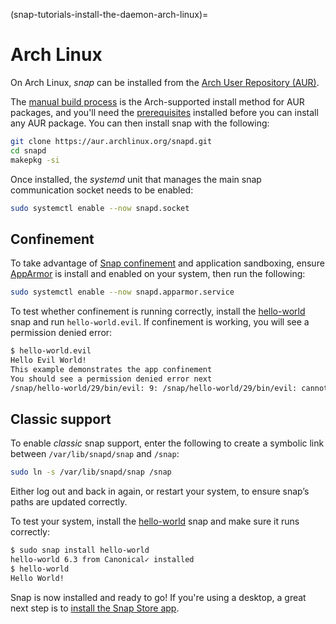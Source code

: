(snap-tutorials-install-the-daemon-arch-linux)=
# Arch Linux

On Arch Linux, *snap* can be installed from the [Arch User Repository (AUR)](https://aur.archlinux.org/packages/snapd/).

The [manual build process](https://wiki.archlinux.org/index.php/Arch_User_Repository#Installing_packages) is the Arch-supported install method for AUR packages, and you'll need the [prerequisites](https://wiki.archlinux.org/index.php/Arch_User_Repository#Prerequisites) installed before you can install any AUR package. You can then install snap with the following:

```bash
git clone https://aur.archlinux.org/snapd.git
cd snapd
makepkg -si
```

Once installed, the *systemd* unit that manages the main snap communication socket needs to be enabled:

```bash
sudo systemctl enable --now snapd.socket
```

## Confinement

To take advantage of [Snap confinement](/snap-explanation/security/snap-confinement) and application sandboxing, ensure [AppArmor](https://wiki.archlinux.org/title/AppArmor#Installation) is install and enabled on your system, then run the following:

```bash
sudo systemctl enable --now snapd.apparmor.service
```

To test whether confinement is running correctly, install the [hello-world](https://snapcraft.io/hello-world) snap and run `hello-world.evil`. If confinement is working, you will see a permission denied error:

```bash
$ hello-world.evil 
Hello Evil World!
This example demonstrates the app confinement
You should see a permission denied error next
/snap/hello-world/29/bin/evil: 9: /snap/hello-world/29/bin/evil: cannot create /var/tmp/myevil.txt: Permission denied
```

## Classic support

To enable *classic* snap support, enter the following to create a symbolic link between `/var/lib/snapd/snap` and `/snap`:

```bash
sudo ln -s /var/lib/snapd/snap /snap
```

Either log out and back in again, or restart your system, to ensure snap’s paths are updated correctly.

To test your system, install the [hello-world](https://snapcraft.io/hello-world) snap and make sure it runs correctly:

```bash
$ sudo snap install hello-world
hello-world 6.3 from Canonical✓ installed
$ hello-world
Hello World!
```

Snap is now installed and ready to go!  If you're using a desktop, a great next step is to [install the Snap Store app](/).

